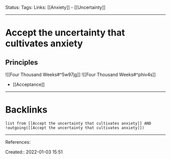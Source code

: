 Status: 
Tags: 
Links: [[Anxiety]] - [[Uncertainty]]
___
# Accept the uncertainty that cultivates anxiety
## Principles
![[Four Thousand Weeks#^5w97jg]]
![[Four Thousand Weeks#^phiv4s]]

- [[Acceptance]]
___
# Backlinks
```dataview
list from [[Accept the uncertainty that cultivates anxiety]] AND !outgoing([[Accept the uncertainty that cultivates anxiety]])
```
___
References:

Created:: 2022-01-03 15:51
